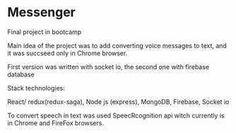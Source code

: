 # Messenger
Final project in bootcamp

Main idea of the project was to add converting voice messages to text, and it was succseed only in Chrome browser.

First version was written with socket io, the second one with firebase database

Stack technologies:

React/ redux(redux-saga),
Node js (express),
MongoDB,
Firebase,
Socket io

To convert speech in text was used SpeecRcognition api witch currently is in Chrome and FireFox browsers.

